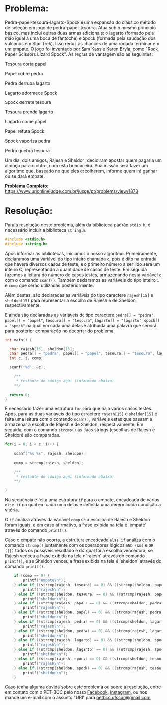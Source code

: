 # Problema:

Pedra-papel-tesoura-lagarto-Spock é uma expansão do clássico método de seleção em jogo de pedra-papel-tesoura. Atua sob o mesmo princípio básico, mas inclui outras duas armas adicionais: o lagarto (formado pela mão igual a uma boca de fantoche) e Spock (formada pela saudação dos vulcanos em Star Trek). Isso reduz as chances de uma rodada terminar em um empate. O jogo foi inventado por Sam Kass e Karen Bryla, como "Rock Paper Scissors Lizard Spock". As regras de vantagem são as seguintes:

Tesoura corta papel

Papel cobre pedra

Pedra derruba lagarto

Lagarto adormece Spock

Spock derrete tesoura

Tesoura prende lagarto

Lagarto come papel

Papel refuta Spock

Spock vaporiza pedra

Pedra quebra tesoura

Um dia, dois amigos, Rajesh e Sheldon, decidiram apostar quem pagaria um almoço para o outro, com esta brincadeira. Sua missão será fazer um algoritmo que, baseado no que eles escolherem, informe quem irá ganhar ou se dará empate.

**Problema Completo**: https://www.urionlinejudge.com.br/judge/pt/problems/view/1873

# Resolução:

Para a resolução deste problema, além da biblioteca padrão `stdio.h`, é necessário incluir a biblioteca `string.h`.

```c
#include <stdio.h>
#include <string.h>
```

Após informar as bibliotecas, iniciamos o nosso algoritmo. Primeiramente, declaramos uma variável do tipo inteiro chamada `c`, pois é dito na entrada que haverá diversos casos de teste, e o primeiro número a ser lido será um inteiro C, representando a quantidade de casos de teste. Em seguida fazemos a leitura do número de casos testes, armazenando nesta variável `c` com o comando `scanf()`. Também declaramos as variáveis do tipo inteiro `i` e `comp` que serão utilizadas posteriormente.

Além destas, são declaradas as variáveis do tipo caractere `rajesh[15]` e `sheldon[15]` para representar a escolha de Rajesh e de Sheldon, respectivamente.

E ainda são declaradas as váriáveis do tipo caractere `pedra[] = "pedra"`, `papel[] = "papel"`, `tesoura[] = "tesoura"`, `lagarto[] = "lagarto"`, `spock[] = "spock"` na qual em cada uma delas é atribuida uma palavra que servirá para posterior comparação no decorrer do problema.

```c
int main() {

  char rajesh[15], sheldon[15];
  char pedra[] = "pedra", papel[] = "papel", tesoura[] = "tesoura", lagarto[] = "lagarto", spock[] = "spock";
  int c, i, comp;

  scanf("%d", &c);

    /**
     * restante do código aqui (informado abaixo)
    **/
    
  return 0;
}
```

É necessário fazer uma estrutura `for` para que haja vários casos testes. Após, para as duas variáveis do tipo caractere `rajesh[15]` e `sheldon[15]` é feita uma leitura com o comando `scanf()`, variáveis estas que passam a armazenar a escolha de Rajesh e de Sheldon, respectivamente. Em seguida, com o comando `strcmp()` as duas strings (escolhas de Rajesh e Sheldon) são comparadas.

```c
for(i = 0; i < c; i++) {
    
    scanf("%s %s", rajesh, sheldon);
    
    comp = strcmp(rajesh, sheldon);

    /**
     * restante do código aqui (informado abaixo)
    **/

}
```

Na sequência é feita uma estrutura `if` para o empate, encadeada de vários `else if` na qual em cada uma delas é definida uma determinada condição a vitória.

O `if` analiza através da váriavel `comp` se a escolha de Rajesh e Sheldon foram iguais, e em caso afirmativo, a frase exibida na tela é 'empate' através do comando `printf()`.

Caso o empate não ocorra, a estrutura encadeada `else if` analiza com o comando `strcmp()` juntamente com os operadores lógicos `AND (&&)` e `OR (||)` todos os possíveis resultado e diz qual foi a escolha vencedora, se Rajesh venceu a frase exibida na tela é 'rajesh' através do comando `printf()`, e se Sheldon venceu a frase exibida na tela é 'sheldon' através do comando `printf()`.

```c
    if (comp == 0) {
        printf("empate\n");
    } else if ((strcmp(rajesh, tesoura) == 0) && ((strcmp(sheldon, papel) == 0) || (strcmp(sheldon, lagarto) == 0))) {
        printf("rajesh\n");
    } else if ((strcmp(sheldon, tesoura) == 0) && ((strcmp(rajesh, papel) == 0) || (strcmp(rajesh, lagarto) == 0))) {
        printf("sheldon\n");
    } else if ((strcmp(rajesh, papel) == 0) && ((strcmp(sheldon, pedra) == 0) || (strcmp(sheldon, spock) == 0))) {
        printf("rajesh\n");
    } else if ((strcmp(sheldon, papel) == 0) && ((strcmp(rajesh, pedra) == 0) || (strcmp(rajesh, spock) == 0))) {
        printf("sheldon\n");
    } else if ((strcmp(rajesh, pedra) == 0) && ((strcmp(sheldon, lagarto) == 0) || (strcmp(sheldon, tesoura) == 0))) {
        printf("rajesh\n");
    } else if ((strcmp(sheldon, pedra) == 0) && ((strcmp(rajesh, lagarto) == 0) || (strcmp(rajesh, tesoura) == 0))) {
        printf("sheldon\n");
    } else if ((strcmp(rajesh, lagarto) == 0) && ((strcmp(sheldon, spock) == 0) || (strcmp(sheldon, papel) == 0))) {
        printf("rajesh\n");
    } else if ((strcmp(sheldon, lagarto) == 0) && ((strcmp(rajesh, spock) == 0) || (strcmp(rajesh, papel) == 0))) {
        printf("sheldon\n");
    } else if ((strcmp(rajesh, spock) == 0) && ((strcmp(sheldon, tesoura) == 0) || (strcmp(sheldon, pedra) == 0))) {
        printf("rajesh\n");
    } else if ((strcmp(sheldon, spock) == 0) && ((strcmp(rajesh, tesoura) == 0) || (strcmp(rajesh, pedra) == 0))) {
        printf("sheldon\n");
    }
```

Caso tenha alguma dúvida sobre este problema ou sobre a resolução, entre em contato com o PET-BCC pelo nosso
[Facebook](https://www.facebook.com/petbcc/),
[Instagram](https://www.instagram.com/petbcc.ufscar/),
ou nos mande um e-mail com o assunto "URI" para  petbcc.ufscar@gmail.com